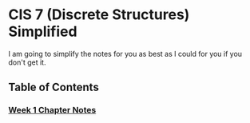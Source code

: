 # CIS 7 (Discrete Structures) Simplified
I am going to simplify the notes for you as best as I could for you if you don't get it.

## Table of Contents

### [Week 1 Chapter Notes](Week%201/Photos/Chapter%201%20Notes.md)

